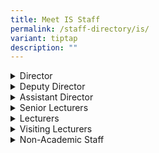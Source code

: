 ```yaml
---
title: Meet IS Staff
permalink: /staff-directory/is/
variant: tiptap
description: ""
---
```

<div data-type="detailGroup" class="isomer-accordion isomer-accordion-white">
<details class="isomer-details">
<summary>Director</summary>
<div data-type="detailsContent" class="isomer-details-content">
<p><a href="/director-mr-lai-kok-weng-lawrence/" rel="noopener noreferrer nofollow" target="_blank">Mr Lai Kok Weng, Lawrence</a>
</p>
</div>
</details>
<details class="isomer-details">
<summary>Deputy Director</summary>
<div data-type="detailsContent" class="isomer-details-content">
<p><a href="/deputy-director-ms-chong-claramae/" rel="noopener noreferrer nofollow" target="_blank">Ms Chong Claramae </a>
<br><a href="/deputy-director-ms-evelyn-ng-mui-khim/" rel="noopener noreferrer nofollow" target="_blank">Ms Evelyn Ng Mui Khim</a>
</p>
</div>
</details>
<details class="isomer-details">
<summary>Assistant Director</summary>
<div data-type="detailsContent" class="isomer-details-content">
<p><a href="/asst-dir-ms-chew-sandra/" rel="noopener noreferrer nofollow" target="_blank">Ms Chew Sandra</a> 
<br><a href="/asst-director-mr-kow-kok-sing/" rel="noopener noreferrer nofollow" target="_blank">Mr Kow Kok Sing</a>
</p>
</div>
</details>
<details class="isomer-details">
<summary>Senior Lecturers</summary>
<div data-type="detailsContent" class="isomer-details-content">
<p><a href="/mr-chan-keen-len/" rel="noopener noreferrer nofollow" target="_blank">Mr Chan Keen Len</a>
</p>
<p><a href="/mr-chan-yoke-khiong/" rel="noopener noreferrer nofollow" target="_blank">Mr Chan Yoke Khiong</a>
</p>
<p><a href="/mr-chow-kuo-ming-jason/" rel="noopener noreferrer nofollow" target="_blank">Mr Chow Kuo Ming, Jason</a>
</p>
<p><a href="/ms-chew-jie-li-jeanette/" rel="noopener noreferrer nofollow" target="_blank">Ms Chew Jie Li, Jeanette</a>
</p>
<p><a href="/mr-chua-kian-lye-thomas/" rel="noopener noreferrer nofollow" target="_blank">Mr Chua Kian Lye, Thomas</a>
</p>
<p><a href="/mr-goh-choon-kiat-kevin/" rel="noopener noreferrer nofollow" target="_blank">Mr Goh Choon Kiat, Kevin</a>
</p>
<p><a href="/ms-hirata-yoko/" rel="noopener noreferrer nofollow" target="_blank">Ms Hirata Yoko</a>
</p>
<p><a href="/ms-khartini-bte-abdul-khalid/" rel="noopener noreferrer nofollow" target="_blank">Ms Khartini Bte Abdul Khalid</a>
</p>
<p><a href="/ms-koh-weiting-jennifer/" rel="noopener noreferrer nofollow" target="_blank">Ms Koh Weiting Jennifer</a>
</p>
<p><a href="/mr-kuek-lee-hock-laurence/" rel="noopener noreferrer nofollow" target="_blank">Mr Kuek Lee Hock, Laurence</a>
</p>
<p><a href="/mr-lam-kah-mun-max/" rel="noopener noreferrer nofollow" target="_blank">Mr Lam Kah Mun, Max</a>
</p>
<p><a href="/ms-lau-yu-ching/" rel="noopener noreferrer nofollow" target="_blank">Ms Lau Yu Ching</a> 
<br><a href="/ms-lee-huay-ling-lynn/" rel="noopener noreferrer nofollow" target="_blank">Ms Lee Huay Ling, Lynn</a> 
<br><a href="/mrs-lim-tan-kang-ling-karen/" rel="noopener noreferrer nofollow" target="_blank">Mrs Lim-Tan Kang Ling, Karen </a>
<br><a href="/mr-loh-wai-tuck/" rel="noopener noreferrer nofollow" target="_blank">Mr Loh Wai Tuck</a> 
<br><a href="/ms-lupton-irene-senior-education-specialist/" rel="noopener noreferrer nofollow" target="_blank">Ms Lupton, Irene (Senior Education Specialist)</a> 
<br><a href="/dr-noorashikin-abdul-rahman/" rel="noopener noreferrer nofollow" target="_blank">Dr Noorashikin Abdul Rahman</a> 
<br><a href="/mr-phan-kim-huat-peter/" rel="noopener noreferrer nofollow" target="_blank">Mr Phan Kim Huat, Peter</a>
</p>
<p><a href="/mr-phuah-wai-ann-adrian/" rel="noopener noreferrer nofollow" target="_blank">Mr Phuah Wai Ann Adrian</a>
</p>
<p><a href="/mr-ramesh-nathaneal-subramaniam/" rel="noopener noreferrer nofollow" target="_blank">Mr Ramesh Nathaneal Subramaniam</a>
</p>
<p><a href="/ms-tan-lai-wan/" rel="noopener noreferrer nofollow" target="_blank">Ms Tan Lai Wan</a>
</p>
<p><a href="/mr-tan-jit-hong-samuel/" rel="noopener noreferrer nofollow" target="_blank">Mr Tan Jit Hong, Samuel</a>
</p>
<p><a href="/ms-tan-yam-hua-gertrude/" rel="noopener noreferrer nofollow" target="_blank">Ms Tan Yam Hua Gertrude</a>
</p>
<p><a href="/mrs-tan-beng-mei-nah-juliet/" rel="noopener noreferrer nofollow" target="_blank">Mrs Tan-Beng Mei Nah Juliet</a>
</p>
<p><a href="/ms-thng-suat-ling-stella/" rel="noopener noreferrer nofollow" target="_blank">Ms Thng Suat Ling, Stella</a>
</p>
<p><a href="/ms-thorarajoo-elizabeth/" rel="noopener noreferrer nofollow" target="_blank">Ms Thorarajoo Elizabeth</a>
</p>
<p><a href="/mr-wong-wing-kiong-keith/" rel="noopener noreferrer nofollow" target="_blank">Mr Wong Wing Kiong​​, Keith</a>
</p>
<p><a href="/mr-yeo-chern-tat/" rel="noopener noreferrer nofollow" target="_blank">Mr Yeo Chern Tat</a>
</p>
<p><a href="/mr-yong-kam-seng/" rel="noopener noreferrer nofollow" target="_blank">Mr Yong Kam Seng</a>
</p>
<p><a href="/mr-young-lung-dax-senior-education-specialist/" rel="noopener noreferrer nofollow" target="_blank">Mr Young Lung Dax (​​Senior Education Specialist)</a>
</p>
<p><a href="/dr-yong-sin-kee-gabriel/" rel="noopener noreferrer nofollow" target="_blank">Dr Yong Sin Kee,Gabriel</a>
</p>
</div>
</details>
<details class="isomer-details">
<summary>Lecturers</summary>
<div data-type="detailsContent" class="isomer-details-content">
<p><a href="/mr-ang-kiam-huat-edmund/" rel="noopener noreferrer nofollow" target="_blank">Mr Ang Kiam Huat Edmund</a>
</p>
<p><a href="/mr-chen-hwei-min/" rel="noopener noreferrer nofollow" target="_blank">Mr Chen Hwei Min</a>
</p>
<p><a href="/mr-cheung-kian-wah/" rel="noopener noreferrer nofollow" target="_blank">Mr Cheung Kian Wah</a>
</p>
<p><a href="/ms-chia-genny/" rel="noopener noreferrer nofollow" target="_blank">Ms Chia Genny</a>
</p>
<p><a href="/ms-khoo-hui-en-eunice/" rel="noopener noreferrer nofollow" target="_blank">Ms Khoo Hui En Eunice</a>
</p>
<p><a href="/mr-hui-kah-seng/" rel="noopener noreferrer nofollow" target="_blank">Mr Hui Kah Seng</a>
</p>
<p><a href="/mr-lai-khar-chun-camillus/" rel="noopener noreferrer nofollow" target="_blank">Mr Lai Khar Chun Camillus</a>
</p>
<p><a href="/mr-lee-meng-hsien/" rel="noopener noreferrer nofollow" target="_blank">Mr Lee Meng Hsien</a>
</p>
<p><a href="/ms-maykalavaane-narayanan/" rel="noopener noreferrer nofollow" target="_blank">Ms MaykalaVaane Narayanan</a>
</p>
<p><a href="/ms-ng-kah-yee/" rel="noopener noreferrer nofollow" target="_blank">Ms Ng Kah Yee</a>
</p>
<p><a href="/ms-ng-shu-chiu-grace/" rel="noopener noreferrer nofollow" target="_blank">Ms Ng Shu Chiu, Grace​​</a>
</p>
<p><a href="/ms-ooi-chen-ni-pauline/" rel="noopener noreferrer nofollow" target="_blank">Ms Ooi Chen Ni Pauline</a>
</p>
<p><a href="/mr-ong-su-kit/" rel="noopener noreferrer nofollow" target="_blank">Mr Ong Su Kit</a>
</p>
<p><a href="/ms-tam-yee-tak-hazel/" rel="noopener noreferrer nofollow" target="_blank">Ms Tam Yee Tak, Hazel</a>
</p>
</div>
</details>
<details class="isomer-details">
<summary>Visiting Lecturers</summary>
<div data-type="detailsContent" class="isomer-details-content">
<p><a href="/ms-eom-chan-mi-chloe/" rel="noopener noreferrer nofollow" target="_blank">Ms Eom Chan Mi Chloe</a>
</p>
<p><a href="/mr-jeandin-livet-kevin/" rel="noopener noreferrer nofollow" target="_blank">Mr Jeandin-Livet Kevin</a>
</p>
<p><a href="/ms-tanaka-chishiho/" rel="noopener noreferrer nofollow" target="_blank">Ms Tanaka Chishiho</a> 
<br><a href="/mr-vogt-aaron/" rel="noopener noreferrer nofollow" target="_blank">Mr Vogt Aaron</a>
</p>
</div>
</details>
<details class="isomer-details">
<summary>Non-Academic Staff</summary>
<div data-type="detailsContent" class="isomer-details-content">
<p><a href="/ms-ong-hui-shi-maisie/" rel="noopener noreferrer nofollow" target="_blank">Ms Ong Hui Shi, Maisie</a>
</p>
<p><a href="/ms-hasanah-bte-odit/" rel="noopener noreferrer nofollow" target="_blank">Ms Hasanah Bte Odit​</a>
</p>
<p><a href="/mrs-lee-tan-meow-leng/" rel="noopener noreferrer nofollow" target="_blank">Mrs Lee-Tan Meow Leng</a>
</p>
<p><a href="/mr-lim-chee-hei/" rel="noopener noreferrer nofollow" target="_blank">Mr Lim Chee Hei</a>
</p>
<p><a href="/ms-maria-bte-buang/" rel="noopener noreferrer nofollow" target="_blank">Ms Maria Bte Buang</a>
</p>
<p><a href="/mr-mohamed-imran-muniff/" rel="noopener noreferrer nofollow" target="_blank">Mr Mohamed Imran Muniff</a>
</p>
<p><a href="/mr-ng-woon-liam-william/" rel="noopener noreferrer nofollow" target="_blank">Mr Ng Woon Liam William</a>
</p>
<p><a href="/ms-seto-ng-beng-kiang/" rel="noopener noreferrer nofollow" target="_blank">Ms Seto-Ng Beng Kiang</a>
</p>
<p><a href="/mr-tan-siow-peng/" rel="noopener noreferrer nofollow" target="_blank">Mr Tan Siow Peng</a>
</p>
<p><a href="/mr-yeo-say-boon/" rel="noopener noreferrer nofollow" target="_blank">Mr Yeo Say Boon </a>
<br><a href="/ms-ng-wan-chieh/" rel="noopener noreferrer nofollow" target="_blank">Ms Ng Wan Chieh</a>
</p>
</div>
</details>
</div>
<p></p>
